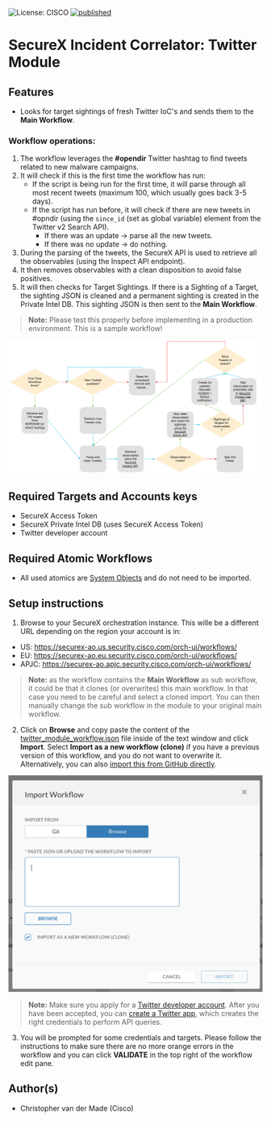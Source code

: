 ![License: CISCO](https://img.shields.io/badge/License-CISCO-blue.svg)
[![published](https://static.production.devnetcloud.com/codeexchange/assets/images/devnet-published.svg)](https://developer.cisco.com/codeexchange/github/repo/chrivand/securex_incident_correlator)

# SecureX Incident Correlator: Twitter Module

## Features
* Looks for target sightings of fresh Twitter IoC's and sends them to the **Main Workflow**.

### Workflow operations:
1. The workflow leverages the **#opendir** Twitter hashtag to find tweets related to new malware campaigns.
2. It will check if this is the first time the workflow has run:
   * If the script is being run for the first time, it will parse through all most recent tweets (maximum 100, which usually goes back 3-5 days).
   * If the script has run before, it will check if there are new tweets in #opndir (using the `since_id` (set as global variable) element from the Twitter v2 Search API).
     * If there was an update -> parse all the new tweets.
     * If there was no update -> do nothing.
3.	During the parsing of the tweets, the SecureX API is used to retrieve all the observables (using the Inspect API endpoint).
4.  It then removes observables with a clean disposition to avoid false positives.
5.  It will then checks for Target Sightings. If there is a Sighting of a Target, the sighting JSON is cleaned and a permanent sighting is created in the Private Intel DB. This sighting JSON is then sent to the **Main Workflow**.

> **Note:** Please test this properly before implementing in a production environment. This is a sample workflow!

![](../screenshots/twitter_module.png)

## Required Targets and Accounts keys
- SecureX Access Token
- SecureX Private Intel DB (uses SecureX Access Token)
- Twitter developer account

## Required Atomic Workflows
- All used atomics are [System Objects](https://ciscosecurity.github.io/sxo-05-security-workflows/atomics/system) and do not need to be imported.

## Setup instructions

1. Browse to your SecureX orchestration instance. This wille be a different URL depending on the region your account is in: 

* US: https://securex-ao.us.security.cisco.com/orch-ui/workflows/
* EU: https://securex-ao.eu.security.cisco.com/orch-ui/workflows/
* APJC: https://securex-ao.apjc.security.cisco.com/orch-ui/workflows/

> **Note:** as the workflow contains the **Main Workflow** as sub workflow, it could be that it clones (or overwrites) this main workflow. In that case you need to be careful and select a cloned import. You can then manually change the sub workflow in the module to your original main workflow.

2. Click on **Browse** and copy paste the content of the [twitter_module_workflow.json](https://raw.githubusercontent.com/chrivand/securex_incident_correlator/main/twitter_module/twitter_module_workflow.json) file inside of the text window and click **Import**. Select **Import as a new workflow (clone)** if you have a previous version of this workflow, and you do not want to overwrite it. Alternatively, you can also [import this from GitHub directly](https://ciscosecurity.github.io/sxo-05-security-workflows/importing).

![](../screenshots/copy-paste.png)

> **Note:** Make sure you apply for a [Twitter developer account](https://developer.twitter.com/en/apply-for-access). After you have been accepted, you can [create a Twitter app](https://developer.twitter.com/en/apps/create), which creates the right credentials to perform API queries.

3. You will be prompted for some credentials and targets. Please follow the instructions to make sure there are no more orange errors in the workflow and you can click **VALIDATE** in the top right of the workflow edit pane.

## Author(s)

* Christopher van der Made (Cisco)

